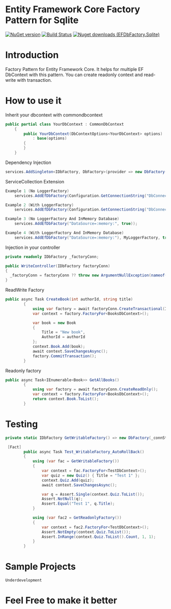 # Entity Framework Core Factory Pattern for Sqlite

[![NuGet version](https://badge.fury.io/nu/EFDbFactory.Sqlite.svg)](https://badge.fury.io/nu/EFDbFactory.Sqlite) [![Build Status](https://travis-ci.org/umairsyed613/EFDbFactory.Sqlite.svg?branch=master)](https://travis-ci.org/umairsyed613/EFDbFactory.Sqlite) [![Nuget downloads (EFDbFactory.Sqlite)](https://img.shields.io/nuget/dt/EFDbFactory.Sqlite)](https://nuget.org/packages/EFDbFactory.Sqlite)

# Introduction 
Factory Pattern for Entity Framework Core. It helps for multiple EF DbContext with this pattern.
You can create readonly context and read-write with transaction.

# How to use it

Inherit your dbcontext with commondbcontext 
```csharp
public partial class YourDbContext : CommonDbContext
    {
        public YourDbContext(DbContextOptions<YourDbContext> options)
            : base(options)
        {
        }
    }
```

Dependency Injection
```csharp
services.AddSingleton<IDbFactory, DbFactory>(provider => new DbFactory(connectionString));
```

ServiceCollection Extension
```csharp
Example 1 (No LoggerFactory)
	services.AddEfDbFactory(Configuration.GetConnectionString("DbConnection"));

Example 2 (With LoggerFactory)
	services.AddEfDbFactory(Configuration.GetConnectionString("DbConnection"), MyLoggerFactory, true);

Example 3 (No LoggerFactory And InMemory Database)
    services.AddEfDbFactory("DataSource=:memory:", true));

Example 4 (With LoggerFactory And InMemory Database)
    services.AddEfDbFactory("DataSource=:memory:"), MyLoggerFactory, true, true);
```

Injection in your controller
```csharp
private readonly IDbFactory _factoryConn;

public WriteController(IDbFactory factoryConn)
{
  _factoryConn = factoryConn ?? throw new ArgumentNullException(nameof(factoryConn));
}
```
ReadWrite Factory
```csharp
public async Task CreateBook(int authorId, string title)
        {
            using var factory = await factoryConn.CreateTransactional(IsolationLevel.Snapshot);
            var context = factory.FactoryFor<BooksDbContext>();

            var book = new Book
            {
                Title = "New book",
                AuthorId = authorId
            };
            context.Book.Add(book);
            await context.SaveChangesAsync();
            factory.CommitTransaction();
        }
```
Readonly factory 
```csharp
public async Task<IEnumerable<Book>> GetAllBooks()
        {
            using var factory = await factoryConn.CreateReadOnly();
            var context = factory.FactoryFor<BooksDbContext>();
            return context.Book.ToList();
        }
```

# Testing

```csharp
private static IDbFactory GetWritableFactory() => new DbFactory(_connString, true).CreateTransactional().GetAwaiter().GetResult();

 [Fact]
        public async Task Test_WritableFactory_AutoRollBack()
        {
            using (var fac = GetWritableFactory())
            {
                var context = fac.FactoryFor<TestDbContext>();
                var quiz = new Quiz() { Title = "Test 1" };
                context.Quiz.Add(quiz);
                await context.SaveChangesAsync();

                var q = Assert.Single(context.Quiz.ToList());
                Assert.NotNull(q);
                Assert.Equal("Test 1", q.Title);
            }

            using (var fac2 = GetReadonlyFactory())
            {
                var context = fac2.FactoryFor<TestDbContext>();
                Assert.NotEmpty(context.Quiz.ToList());
                Assert.InRange(context.Quiz.ToList().Count, 1, 1);
            }
        }

```

# Sample Projects
```
Underdevelopment
```

# Feel Free to make it better
